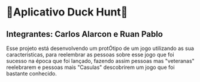 # 🐶Aplicativo Duck Hunt🦆

## Integrantes: Carlos Alarcon e Ruan Pablo

Esse projeto está desenvolvendo um protÓtipo de um jogo utilizando as sua caracteristicas, para reelembrar as pessoas sobre esse jogo que foi sucesso na época que foi lançado, fazendo assim pessoas mas "veteranas" reelebrarem e pessoas mais "Casulas" descobrirem um jogo que foi bastante conhecido.






























